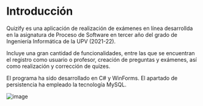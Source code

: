 # Introducción 
Quizify es una aplicación de realización de exámenes en línea desarrollda en la asignatura de Proceso de Software en tercer año del grado de Ingeniería Informática de la UPV (2021-22).

Incluye una gran cantidad de funcionalidades, entre las que se encuentran el registro como usuario o profesor, creación de preguntas y exámenes, así como realización y corrección de quizes.

El programa ha sido desarrollado en C# y WinForms. El apartado de persistencia ha empleado la tecnología MySQL.



![image](https://user-images.githubusercontent.com/104782329/176183872-bca85b5a-370e-4c4e-9f85-e669501aea3d.png)
